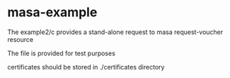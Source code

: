 # masa-example

The example2/c provides a stand-alone request to masa request-voucher resource

The file is provided for test purposes

certificates should be stored in ./certificates directory
